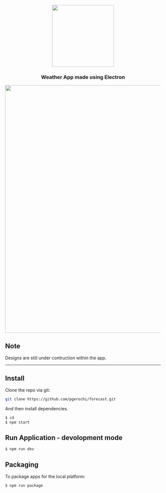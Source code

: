 <p align="center">
    <img src="https://user-images.githubusercontent.com/1335470/33391492-334b2140-d507-11e7-8a90-c1474b31de79.png" width="200px">
    <h3 align="center">Weather App made using Electron<br></h3>
</p>

<p align="center">
    <img src="https://user-images.githubusercontent.com/1335470/33811852-ba9f82b2-dde5-11e7-94c6-595e32072898.png" width="800px"><br/>
</p>

## Note
Designs are still under contruction within the app.

<hr>

## Install
Clone the repo via git:

```bash
git clone https://github.com/pgerochi/forecast.git
```

And then install dependencies.

```bash
$ cd 
$ npm start
```

## Run Application - devolopment mode

```bash
$ npm run dev
```

## Packaging

To package apps for the local platform:

```bash
$ npm run package
```




